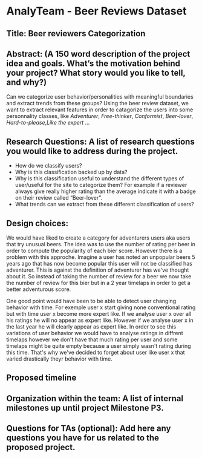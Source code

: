 # AnalyTeam - Beer Reviews Dataset

## Title: Beer reviewers Categorization 

## Abstract: (A 150 word description of the project idea and goals. What’s the motivation behind your project? What story would you like to tell, and why?)
Can we categorize user behavior/personalities with meaningful boundaries and extract trends from these groups? Using the beer review dataset, we want to extract relevant features in order to catagorize the users into some personnality classes, like *Adventurer*, *Free-thinker*, *Conformist*, *Beer-lover*, *Hard-to-please*,*Like the expert* ... 

## Research Questions: A list of research questions you would like to address during the project.
* How do we classify users?
* Why is this classification backed up by data?
* Why is this classification useful to understand the different types of user/useful for the site to categorize them? For example if a reviewer always give really higher rating than the average indicate it with a badge on their review called “Beer-lover”.
* What trends can we extract from these different classification of users? 

## Design choices:

We would have liked to create a category for adventurers users aka users that try unusual beers.
The idea was to use the number of rating per beer in order to compute the popularity of each bier score.
However there is a problem with this approche. Imagine a user has noted an unpopular beers 5 years ago that has now become popular this user will not be classified has adventurer. This is against the definition of adventurer has we've thought about it.
So instead of taking the number of review for a beer we now take the number of review for this bier but in a 2 year timelaps in order to get a better adventurous score.

One good point would have been to be able to detect user changing behavior with time. For exemple user x start giving none conventional rating but with time user x become more expert like. If we analyse user x over all his ratings he will no appear as expert like. However if we analyse user x in the last year he will clearly appear as expert like.
In order to see this variations of user behavior we would have to analyse ratings in diffrent timelaps however we don't have that much rating per user and some timelaps might be quite empty because a user simply wasn't rating during this time. 
That's why we've decided to forget about user like user x that varied drastically theyr behavior with time.

## Proposed timeline

## Organization within the team: A list of internal milestones up until project Milestone P3.

## Questions for TAs (optional): Add here any questions you have for us related to the proposed project.
